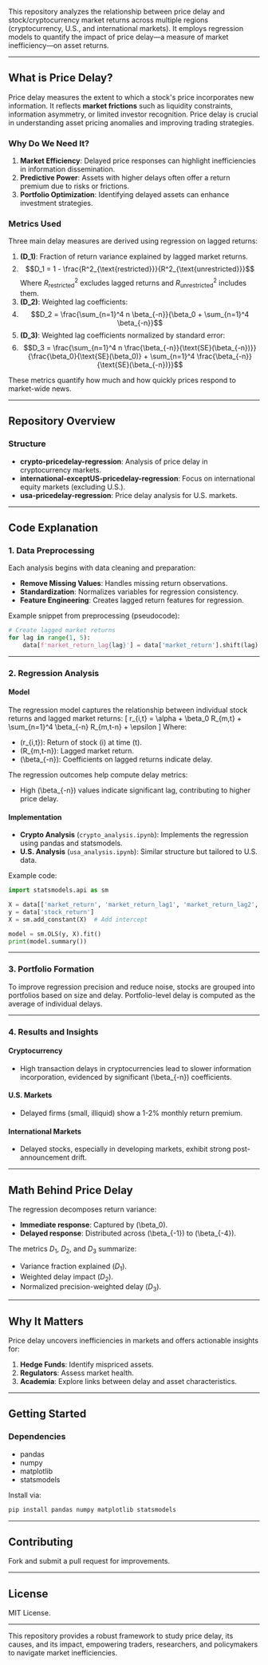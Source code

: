 This repository analyzes the relationship between price delay and stock/cryptocurrency market returns across multiple regions (cryptocurrency, U.S., and international markets). It employs regression models to quantify the impact of price delay—a measure of market inefficiency—on asset returns.

---

## **What is Price Delay?**

Price delay measures the extent to which a stock's price incorporates new information. It reflects **market frictions** such as liquidity constraints, information asymmetry, or limited investor recognition. Price delay is crucial in understanding asset pricing anomalies and improving trading strategies.

### **Why Do We Need It?**
1. **Market Efficiency**: Delayed price responses can highlight inefficiencies in information dissemination.
2. **Predictive Power**: Assets with higher delays often offer a return premium due to risks or frictions.
3. **Portfolio Optimization**: Identifying delayed assets can enhance investment strategies.

### **Metrics Used**
Three main delay measures are derived using regression on lagged returns:
1. **\(D_1\)**: Fraction of return variance explained by lagged market returns.
2. 
   $$D_1 = 1 - \frac{R^2_{\text{restricted}}}{R^2_{\text{unrestricted}}}$$
   Where $R^2_{\text{restricted}}$ excludes lagged returns and $R^2_{\text{unrestricted}}$ includes them.
3. **\(D_2\)**: Weighted lag coefficients:
4. 
   $$D_2 = \frac{\sum_{n=1}^4 n \beta_{-n}}{\beta_0 + \sum_{n=1}^4 \beta_{-n}}$$
5. **\(D_3\)**: Weighted lag coefficients normalized by standard error:
6. 
   $$D_3 = \frac{\sum_{n=1}^4 n \frac{\beta_{-n}}{\text{SE}(\beta_{-n})}}{\frac{\beta_0}{\text{SE}(\beta_0)} + \sum_{n=1}^4 \frac{\beta_{-n}}{\text{SE}(\beta_{-n})}}$$

These metrics quantify how much and how quickly prices respond to market-wide news.

---

## **Repository Overview**

### **Structure**
- **crypto-pricedelay-regression**: Analysis of price delay in cryptocurrency markets.
- **international-exceptUS-pricedelay-regression**: Focus on international equity markets (excluding U.S.).
- **usa-pricedelay-regression**: Price delay analysis for U.S. markets.

---

## **Code Explanation**

### **1. Data Preprocessing**
Each analysis begins with data cleaning and preparation:
- **Remove Missing Values**: Handles missing return observations.
- **Standardization**: Normalizes variables for regression consistency.
- **Feature Engineering**: Creates lagged return features for regression.

Example snippet from preprocessing (pseudocode):
```python
# Create lagged market returns
for lag in range(1, 5):
    data[f'market_return_lag{lag}'] = data['market_return'].shift(lag)
```

---

### **2. Regression Analysis**

#### **Model**
The regression model captures the relationship between individual stock returns and lagged market returns:
\[
r_{i,t} = \alpha + \beta_0 R_{m,t} + \sum_{n=1}^4 \beta_{-n} R_{m,t-n} + \epsilon
\]
Where:
- \(r_{i,t}\): Return of stock \(i\) at time \(t\).
- \(R_{m,t-n}\): Lagged market return.
- \(\beta_{-n}\): Coefficients on lagged returns indicate delay.

The regression outcomes help compute delay metrics:
- High \(\beta_{-n}\) values indicate significant lag, contributing to higher price delay.

#### **Implementation**
- **Crypto Analysis** (`crypto_analysis.ipynb`): Implements the regression using pandas and statsmodels.
- **U.S. Analysis** (`usa_analysis.ipynb`): Similar structure but tailored to U.S. data.

Example code:
```python
import statsmodels.api as sm

X = data[['market_return', 'market_return_lag1', 'market_return_lag2', 'market_return_lag3', 'market_return_lag4']]
y = data['stock_return']
X = sm.add_constant(X)  # Add intercept

model = sm.OLS(y, X).fit()
print(model.summary())
```

---

### **3. Portfolio Formation**

To improve regression precision and reduce noise, stocks are grouped into portfolios based on size and delay. Portfolio-level delay is computed as the average of individual delays.

---

### **4. Results and Insights**

#### **Cryptocurrency**
- High transaction delays in cryptocurrencies lead to slower information incorporation, evidenced by significant \(\beta_{-n}\) coefficients.

#### **U.S. Markets**
- Delayed firms (small, illiquid) show a 1-2% monthly return premium.

#### **International Markets**
- Delayed stocks, especially in developing markets, exhibit strong post-announcement drift.

---

## **Math Behind Price Delay**

The regression decomposes return variance:
- **Immediate response**: Captured by \(\beta_0\).
- **Delayed response**: Distributed across \(\beta_{-1}\) to \(\beta_{-4}\).

The metrics $D_1$, $D_2$, and $D_3$ summarize:
- Variance fraction explained ($D_1$).
- Weighted delay impact ($D_2$).
- Normalized precision-weighted delay ($D_3$).

---

## **Why It Matters**

Price delay uncovers inefficiencies in markets and offers actionable insights for:
1. **Hedge Funds**: Identify mispriced assets.
2. **Regulators**: Assess market health.
3. **Academia**: Explore links between delay and asset characteristics.

---

## **Getting Started**

### **Dependencies**
- pandas
- numpy
- matplotlib
- statsmodels

Install via:
```bash
pip install pandas numpy matplotlib statsmodels
```

---

## **Contributing**
Fork and submit a pull request for improvements.

---

## **License**
MIT License.

---

This repository provides a robust framework to study price delay, its causes, and its impact, empowering traders, researchers, and policymakers to navigate market inefficiencies.
